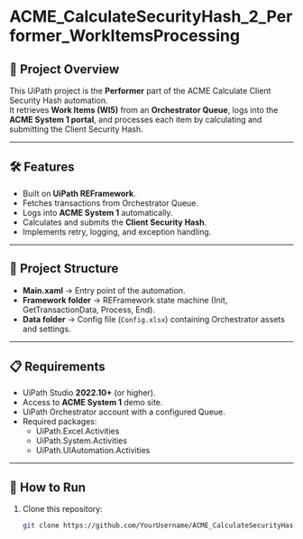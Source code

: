 # ACME_CalculateSecurityHash_2_Performer_WorkItemsProcessing

## 📌 Project Overview
This UiPath project is the **Performer** part of the ACME Calculate Client Security Hash automation.  
It retrieves **Work Items (WI5)** from an **Orchestrator Queue**, logs into the **ACME System 1 portal**, and processes each item by calculating and submitting the Client Security Hash.

---

## 🛠 Features
- Built on **UiPath REFramework**.
- Fetches transactions from Orchestrator Queue.
- Logs into **ACME System 1** automatically.
- Calculates and submits the **Client Security Hash**.
- Implements retry, logging, and exception handling.

---

## 📂 Project Structure
- **Main.xaml** → Entry point of the automation.
- **Framework folder** → REFramework state machine (Init, GetTransactionData, Process, End).
- **Data folder** → Config file (`Config.xlsx`) containing Orchestrator assets and settings.

---

## 📋 Requirements
- UiPath Studio **2022.10+** (or higher).
- Access to **ACME System 1** demo site.
- UiPath Orchestrator account with a configured Queue.
- Required packages:
  - UiPath.Excel.Activities
  - UiPath.System.Activities
  - UiPath.UIAutomation.Activities

---

## 🚀 How to Run
1. Clone this repository:
   ```bash
   git clone https://github.com/YourUsername/ACME_CalculateSecurityHash_2_Performer_WorkItemsProcessing.git
